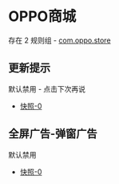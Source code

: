 # OPPO商城

存在 2 规则组 - [com.oppo.store](/src/apps/com.oppo.store.ts)

## 更新提示

默认禁用 - 点击下次再说

- [快照-0](https://i.gkd.li/i/13295202)

## 全屏广告-弹窗广告

默认禁用

- [快照-0](https://i.gkd.li/i/13295201)
